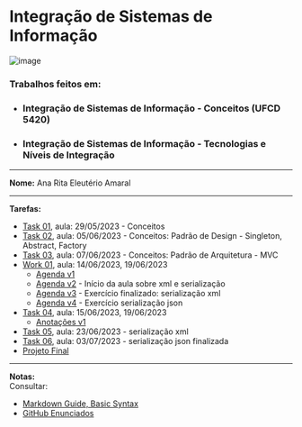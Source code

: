 # Integração de Sistemas de Informação

![image](https://github.com/RitAmaral/IntegracaoSistemasInformacao/assets/132366922/f2bd3178-e4eb-46f6-949a-0b2c20ea8e0b)


### Trabalhos feitos em: 
* ### Integração de Sistemas de Informação - Conceitos (UFCD 5420)
* ### Integração de Sistemas de Informação - Tecnologias e Níveis de Integração

---

**Nome:** Ana Rita Eleutério Amaral
___

**Tarefas:**

* [Task 01](Task01), aula: 29/05/2023 - Conceitos
* [Task 02](Task02), aula: 05/06/2023 - Conceitos: Padrão de Design - Singleton, Abstract, Factory
* [Task 03](Task03), aula: 07/06/2023 - Conceitos: Padrão de Arquitetura - MVC
* [Work 01](Work01), aula: 14/06/2023, 19/06/2023
  - [Agenda v1](Work01/Agenda_v01)
  - [Agenda v2](Work01/Agenda_v02) - Início da aula sobre xml e serialização
  - [Agenda v3](Work01/Agenda_v03) - Exercício finalizado: serialização xml
  - [Agenda v4](Work01/Agenda_v04) - Exercício serialização json
* [Task 04](Task04), aula: 15/06/2023, 19/06/2023
  - [Anotações v1](Task04/Anotacoes_v01)
* [Task 05](Task05), aula: 23/06/2023 - serialização xml
* [Task 06](Task06), aula: 03/07/2023 - serialização json finalizada
* [Projeto Final](ProjF_Rita)

---

**Notas:**  
Consultar: 
* [Markdown Guide, Basic Syntax](https://www.markdownguide.org/basic-syntax)
* [GitHub Enunciados](https://github.com/pinjoa/ufcd5420_CESAE_SDEV03_BRA/tree/main)
